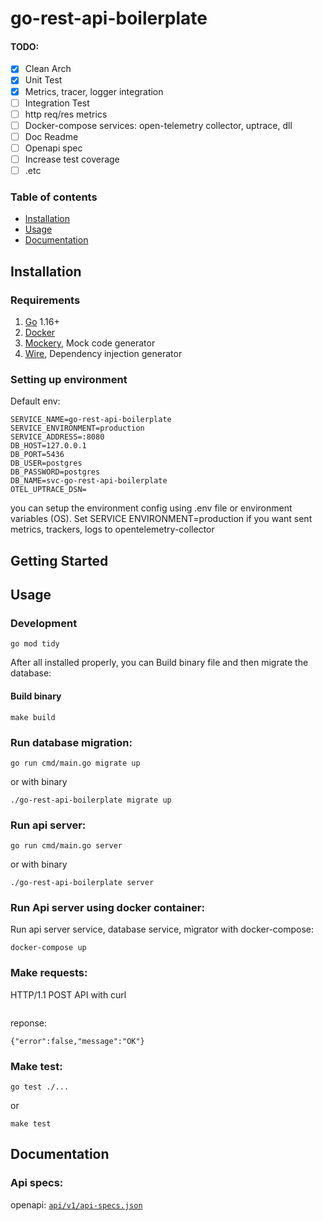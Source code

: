 # go-rest-api-boilerplate

#### TODO:
- [X] Clean Arch
- [X] Unit Test
- [X] Metrics, tracer, logger integration
- [ ] Integration Test
- [ ] http req/res metrics
- [ ] Docker-compose services: open-telemetry collector, uptrace, dll
- [ ] Doc Readme
- [ ] Openapi spec
- [ ] Increase test coverage
- [ ] .etc

### Table of contents
- [Installation](#installation)
- [Usage](#usage)
- [Documentation](#documentation)

## Installation

### Requirements

1. [Go](https://golang.org/doc/install) 1.16+
2. [Docker](https://docs.docker.com/engine/install/)
3. [Mockery](https://github.com/vektra/mockery), Mock code generator
4. [Wire](https://github.com/google/wire), Dependency injection generator

### Setting up environment
Default env:
```
SERVICE_NAME=go-rest-api-boilerplate
SERVICE_ENVIRONMENT=production
SERVICE_ADDRESS=:8080
DB_HOST=127.0.0.1
DB_PORT=5436
DB_USER=postgres
DB_PASSWORD=postgres
DB_NAME=svc-go-rest-api-boilerplate
OTEL_UPTRACE_DSN=
```

you can setup the environment config using .env file or environment variables (OS). Set SERVICE ENVIRONMENT=production if you want sent metrics, trackers, logs to opentelemetry-collector

## Getting Started
## Usage
### Development
```
go mod tidy
```
After all installed properly, you can Build binary file and then migrate the database:
#### Build binary
```
make build
```
### Run database migration:
```
go run cmd/main.go migrate up
```
or with binary
```
./go-rest-api-boilerplate migrate up
```
### Run api server:
```
go run cmd/main.go server
```
or with binary
```
./go-rest-api-boilerplate server
```
### Run Api server using docker container:
Run api server service, database service, migrator with docker-compose:

```
docker-compose up
```

### Make requests:
HTTP/1.1 POST API with curl
```
```

reponse:
```
{"error":false,"message":"OK"}
```

### Make test:
```
go test ./...
```
or
```
make test
```

## Documentation
### Api specs:
openapi:
[```api/v1/api-specs.json```](./api/v1/api-specs.json)


